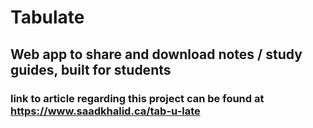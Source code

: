 # Tabulate 

## Web app to share and download notes / study guides, built for students 

### link to article regarding this project can be found at https://www.saadkhalid.ca/tab-u-late
